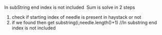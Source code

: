 In subString end index is not included
​
Sum is solve in 2 steps
1) check if starting index of needle is present in haystack or not
2) if we found then get substring(i,needle.length()+1)  //In substring end index is not included